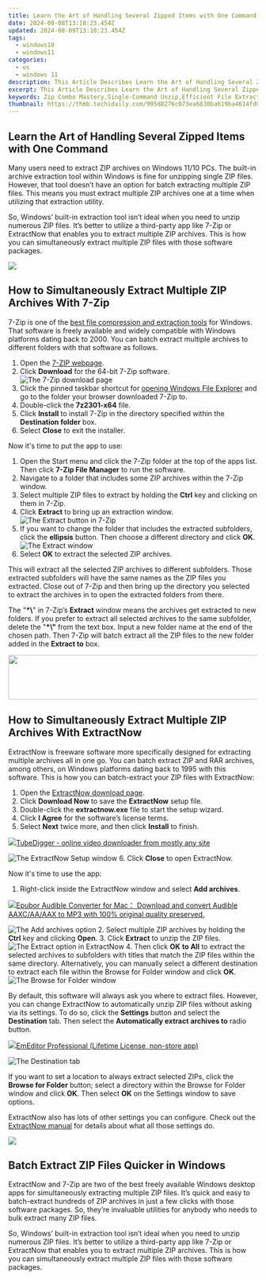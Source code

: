 ```yaml
---
title: Learn the Art of Handling Several Zipped Items with One Command
date: 2024-08-08T13:18:23.454Z
updated: 2024-08-09T13:18:23.454Z
tags:
  - windows10
  - windows11
categories:
  - os
  - windows 11
description: This Article Describes Learn the Art of Handling Several Zipped Items with One Command
excerpt: This Article Describes Learn the Art of Handling Several Zipped Items with One Command
keywords: Zip Combo Mastery,Single-Command Unzip,Efficient File Extracting,MultiZips Simplified,Quick Zip Handling,One-Click Zipper Tool,Advanced Zipping Skills
thumbnail: https://thmb.techidaily.com/995d8276c073ea6830ba619ba4614fd047fc0375a4d1ae8bef82547a42248f63.jpg
---
```


## Learn the Art of Handling Several Zipped Items with One Command

 Many users need to extract ZIP archives on Windows 11/10 PCs. The built-in archive extraction tool within Windows is fine for unzipping single ZIP files. However, that tool doesn’t have an option for batch extracting multiple ZIP files. This means you must extract multiple ZIP archives one at a time when utilizing that extraction utility.

 So, Windows’ built-in extraction tool isn’t ideal when you need to unzip numerous ZIP files. It’s better to utilize a third-party app like 7-Zip or ExtractNow that enables you to extract multiple ZIP archives. This is how you can simultaneously extract multiple ZIP files with those software packages.

<!-- affiliate ads begin -->
<a href="https://shop.mondly.com/affiliate.php?ACCOUNT=ATISTUDI&AFFILIATE=108875&PATH=https%3A%2F%2Fwww.mondly.com%3FAFFILIATE%3D108875%26RESOURCE%3D%2BBusiness%2B970x90%2B"><img src="https://secure.avangate.com/images/merchant/69c418c33ec2e1a4267fa9bb77fa1428/business-970x90.gif" border="0"></a>
<!-- affiliate ads end -->
## How to Simultaneously Extract Multiple ZIP Archives With 7-Zip

 7-Zip is one of the [best file compression and extraction tools](https://www.makeuseof.com/tag/the-top-3-file-compression-extraction-softwares/) for Windows. That software is freely available and widely compatible with Windows platforms dating back to 2000\. You can batch extract multiple archives to different folders with that software as follows.

1. Open the [7-ZIP webpage](https://7-zip.org/).
2. Click **Download** for the 64-bit 7-Zip software.  
![The 7-Zip download page](https://static1.makeuseofimages.com/wordpress/wp-content/uploads/2023/09/7-zip-download-page.jpg)
3. Click the pinned taskbar shortcut for [opening Windows File Explorer](https://www.makeuseof.com/windows-open-file-explorer/) and go to the folder your browser downloaded 7-Zip to.
4. Double-click the **7z2301-x64** file.
5. Click **Install** to install 7-Zip in the directory specified within the **Destination folder** box.
6. Select **Close** to exit the installer.

 Now it's time to put the app to use:

1. Open the Start menu and click the 7-Zip folder at the top of the apps list. Then click **7-Zip File Manager** to run the software.
2. Navigate to a folder that includes some ZIP archives within the 7-Zip window.
3. Select multiple ZIP files to extract by holding the **Ctrl** key and clicking on them in 7-Zip.
4. Click **Extract** to bring up an extraction window.  
![The Extract button in 7-Zip](https://static1.makeuseofimages.com/wordpress/wp-content/uploads/2023/09/extract-button.jpg)
5. If you want to change the folder that includes the extracted subfolders, click the **ellipsis** button. Then choose a different directory and click **OK**.  
![The Extract window](https://static1.makeuseofimages.com/wordpress/wp-content/uploads/2023/09/the-extract-window.jpg)
6. Select **OK** to extract the selected ZIP archives.

 This will extract all the selected ZIP archives to different subfolders. Those extracted subfolders will have the same names as the ZIP files you extracted. Close out of 7-Zip and then bring up the directory you selected to extract the archives in to open the extracted folders from there.

 The "**\*\\**" in 7-Zip’s **Extract** window means the archives get extracted to new folders. If you prefer to extract all selected archives to the same subfolder, delete the "**\*\\"** from the text box. Input a new folder name at the end of the chosen path. Then 7-Zip will batch extract all the ZIP files to the new folder added in the **Extract to** box.

<!-- affiliate ads begin -->
<a href="https://newchic.sjv.io/c/5597632/1659704/14420" target="_top" id="1659704"><img src="//a.impactradius-go.com/display-ad/14420-1659704" border="0" alt="" width="728" height="90"/></a><img height="0" width="0" src="https://imp.pxf.io/i/5597632/1659704/14420" style="position:absolute;visibility:hidden;" border="0" />
<!-- affiliate ads end -->
## How to Simultaneously Extract Multiple ZIP Archives With ExtractNow

 ExtractNow is freeware software more specifically designed for extracting multiple archives all in one go. You can batch extract ZIP and RAR archives, among others, on Windows platforms dating back to 1995 with this software. This is how you can batch-extract your ZIP files with ExtractNow:

1. Open the [ExtractNow download page](https://extractnow.com/#/home).
2. Click **Download Now** to save the **ExtractNow** setup file.
3. Double-click the **extractnow.exe** file to start the setup wizard.
4. Click **I Agree** for the software’s license terms.
5. Select **Next** twice more, and then click **Install** to finish.  
<!-- affiliate ads begin -->
<a href="https://secure.2checkout.com/order/checkout.php?PRODS=4572700&QTY=1&AFFILIATE=108875&CART=1"><img src="	https://www.tubedigger.com/wp-content/uploads/2020/08/tubedigger-software-new.png" border="0">TubeDigger - online video downloader from mostly any site</a>
<!-- affiliate ads end -->
![The ExtractNow Setup window](https://static1.makeuseofimages.com/wordpress/wp-content/uploads/2023/09/extractnow-setup-window.jpg)
6. Click **Close** to open ExtractNow.

 Now it's time to use the app:

1. Right-click inside the ExtractNow window and select **Add archives**.  
<!-- affiliate ads begin -->
<a href="https://secure.2checkout.com/order/checkout.php?PRODS=4713565&QTY=1&AFFILIATE=108875&CART=1"><img src="https://www.epubor.com/images/uppic/audible-converter-interface.png" border="0">Epubor Audible Converter for Mac： Download and convert Audible AAXC/AA/AAX to MP3 with 100% original quality preserved.</a>
<!-- affiliate ads end -->
![The Add archives option](https://static1.makeuseofimages.com/wordpress/wp-content/uploads/2023/09/add-archives-option.jpg)
2. Select multiple ZIP archives by holding the **Ctrl** key and clicking **Open**.
3. Click **Extract** to unzip the ZIP files.  
![The Extract option in ExtractNow](https://static1.makeuseofimages.com/wordpress/wp-content/uploads/2023/09/extract-button4.jpg)
4. Then click **OK** **to All** to extract the selected archives to subfolders with titles that match the ZIP files within the same directory. Alternatively, you can manually select a different destination to extract each file within the Browse for Folder window and click **OK**.  
![The Browse for Folder window](https://static1.makeuseofimages.com/wordpress/wp-content/uploads/2023/09/browse-for-folder.jpg)

 By default, this software will always ask you where to extract files. However, you can change ExtractNow to automatically unzip ZIP files without asking via its settings. To do so, click the **Settings** button and select the **Destination** tab. Then select the **Automatically extract archives to** radio button.

<!-- affiliate ads begin -->
<a href="https://shop.emeditor.com/order/checkout.php?PRODS=4631722&QTY=1&AFFILIATE=108875&CART=1"><img src="https://www.emeditor.com/wp-content/uploads/2023/05/frontpage2-2048x588.webp" border="0">EmEditor Professional (Lifetime License, non-store app)</a>
<!-- affiliate ads end -->
![The Destination tab](https://static1.makeuseofimages.com/wordpress/wp-content/uploads/2023/09/destination-tab.jpg)

 If you want to set a location to always extract selected ZIPs, click the **Browse for Folder** button; select a directory within the Browse for Folder window and click **OK**. Then select **OK** on the Settings window to save options.

 ExtractNow also has lots of other settings you can configure. Check out the [ExtractNow manual](https://extractnow.com/#/documentation) for details about what all those settings do.

<!-- affiliate ads begin -->
<a href="https://shop.mondly.com/affiliate.php?ACCOUNT=ATISTUDI&AFFILIATE=108875&PATH=https%3A%2F%2Fwww.mondly.com%3FAFFILIATE%3D108875%26RESOURCE%3D%2BGeneral%2B970x90%2B"><img src="https://secure.avangate.com/images/merchant/69c418c33ec2e1a4267fa9bb77fa1428/general-970x90.gif" border="0"></a>
<!-- affiliate ads end -->
## Batch Extract ZIP Files Quicker in Windows

 ExtractNow and 7-Zip are two of the best freely available Windows desktop apps for simultaneously extracting multiple ZIP files. It’s quick and easy to batch-extract hundreds of ZIP archives in just a few clicks with those software packages. So, they’re invaluable utilities for anybody who needs to bulk extract many ZIP files.

 So, Windows’ built-in extraction tool isn’t ideal when you need to unzip numerous ZIP files. It’s better to utilize a third-party app like 7-Zip or ExtractNow that enables you to extract multiple ZIP archives. This is how you can simultaneously extract multiple ZIP files with those software packages.



<ins class="adsbygoogle"
      style="display:block"
      data-ad-client="ca-pub-7571918770474297"
      data-ad-slot="8358498916"
      data-ad-format="auto"
      data-full-width-responsive="true"></ins>